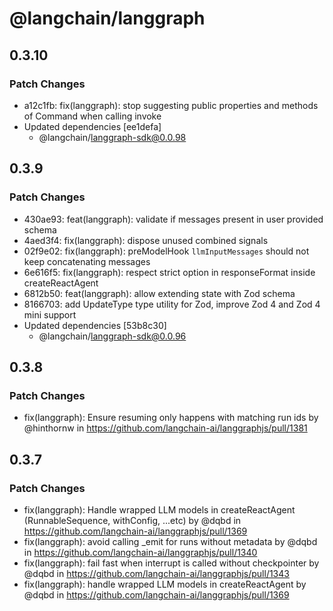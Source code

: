 # @langchain/langgraph

## 0.3.10

### Patch Changes

- a12c1fb: fix(langgraph): stop suggesting public properties and methods of Command when calling invoke
- Updated dependencies [ee1defa]
  - @langchain/langgraph-sdk@0.0.98

## 0.3.9

### Patch Changes

- 430ae93: feat(langgraph): validate if messages present in user provided schema
- 4aed3f4: fix(langgraph): dispose unused combined signals
- 02f9e02: fix(langgraph): preModelHook `llmInputMessages` should not keep concatenating messages
- 6e616f5: fix(langgraph): respect strict option in responseFormat inside createReactAgent
- 6812b50: feat(langgraph): allow extending state with Zod schema
- 8166703: add UpdateType type utility for Zod, improve Zod 4 and Zod 4 mini support
- Updated dependencies [53b8c30]
  - @langchain/langgraph-sdk@0.0.96

## 0.3.8

### Patch Changes

- fix(langgraph): Ensure resuming only happens with matching run ids by @hinthornw in https://github.com/langchain-ai/langgraphjs/pull/1381

## 0.3.7

### Patch Changes

- fix(langgraph): Handle wrapped LLM models in createReactAgent (RunnableSequence, withConfig, ...etc) by @dqbd in https://github.com/langchain-ai/langgraphjs/pull/1369
- fix(langgraph): avoid calling \_emit for runs without metadata by @dqbd in https://github.com/langchain-ai/langgraphjs/pull/1340
- fix(langgraph): fail fast when interrupt is called without checkpointer by @dqbd in https://github.com/langchain-ai/langgraphjs/pull/1343
- fix(langgraph): handle wrapped LLM models in createReactAgent by @dqbd in https://github.com/langchain-ai/langgraphjs/pull/1369
